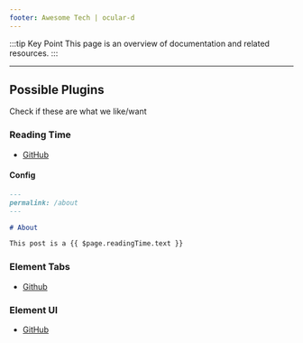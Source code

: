 ```yaml
---
footer: Awesome Tech | ocular-d 
---
```


:::tip Key Point
This page is an overview of documentation and related resources.
:::

---

## Possible Plugins

Check if these are what we like/want

### Reading Time

- [GitHub](https://github.com/darrenjennings/vuepress-plugin-reading-time)

#### Config

```md
---
permalink: /about
---

# About

This post is a {{ $page.readingTime.text }}
```

### Element Tabs

- [Github](https://superbiger.github.io/vuepress-plugin-tabs/#preview)

### Element UI

- [GitHub](https://lq782655835.github.io/vuepress-plugin-element-ui/#el-tabs)


